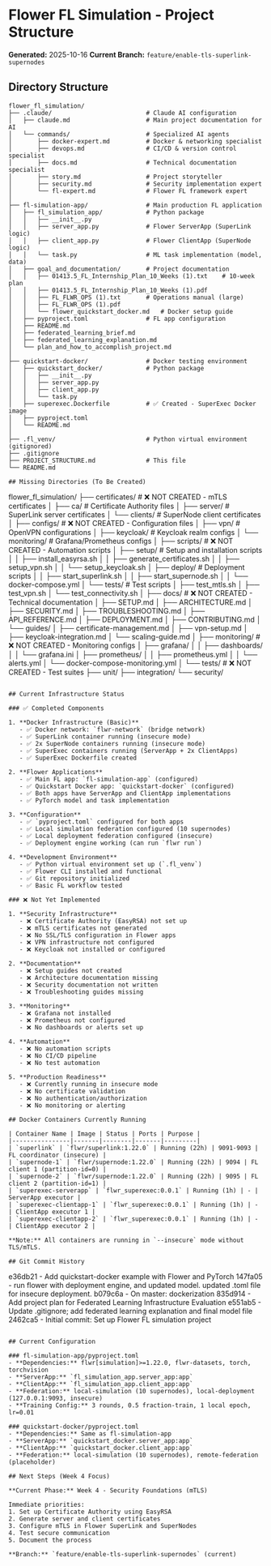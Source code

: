 # Flower FL Simulation - Project Structure

**Generated:** 2025-10-16
**Current Branch:** `feature/enable-tls-superlink-supernodes`

## Directory Structure

```
flower_fl_simulation/
├── .claude/                          # Claude AI configuration
│   ├── claude.md                     # Main project documentation for AI
│   └── commands/                     # Specialized AI agents
│       ├── docker-expert.md          # Docker & networking specialist
│       ├── devops.md                 # CI/CD & version control specialist
│       ├── docs.md                   # Technical documentation specialist
│       ├── story.md                  # Project storyteller
│       ├── security.md               # Security implementation expert
│       └── fl-expert.md              # Flower FL framework expert
│
├── fl-simulation-app/                # Main production FL application
│   ├── fl_simulation_app/            # Python package
│   │   ├── __init__.py
│   │   ├── server_app.py             # Flower ServerApp (SuperLink logic)
│   │   ├── client_app.py             # Flower ClientApp (SuperNode logic)
│   │   └── task.py                   # ML task implementation (model, data)
│   ├── goal_and_documentation/       # Project documentation
│   │   ├── 01413.5_FL_Internship_Plan_10_Weeks (1).txt    # 10-week plan
│   │   ├── 01413.5_FL_Internship_Plan_10_Weeks (1).pdf
│   │   ├── FL_FLWR_OPS (1).txt       # Operations manual (large)
│   │   ├── FL_FLWR_OPS (1).pdf
│   │   └── flower_quickstart_docker.md   # Docker setup guide
│   ├── pyproject.toml                # FL app configuration
│   ├── README.md
│   ├── federated_learning_brief.md
│   ├── federated_learning_explanation.md
│   └── plan_and_how_to_accomplish_project.md
│
├── quickstart-docker/                # Docker testing environment
│   ├── quickstart_docker/            # Python package
│   │   ├── __init__.py
│   │   ├── server_app.py
│   │   ├── client_app.py
│   │   └── task.py
│   ├── superexec.Dockerfile          # ✅ Created - SuperExec Docker image
│   ├── pyproject.toml
│   └── README.md
│
├── .fl_venv/                         # Python virtual environment (gitignored)
├── .gitignore
├── PROJECT_STRUCTURE.md              # This file
└── README.md

## Missing Directories (To Be Created)

```
flower_fl_simulation/
├── certificates/                     # ❌ NOT CREATED - mTLS certificates
│   ├── ca/                           # Certificate Authority files
│   ├── server/                       # SuperLink server certificates
│   └── clients/                      # SuperNode client certificates
│
├── configs/                          # ❌ NOT CREATED - Configuration files
│   ├── vpn/                          # OpenVPN configurations
│   ├── keycloak/                     # Keycloak realm configs
│   └── monitoring/                   # Grafana/Prometheus configs
│
├── scripts/                          # ❌ NOT CREATED - Automation scripts
│   ├── setup/                        # Setup and installation scripts
│   │   ├── install_easyrsa.sh
│   │   ├── generate_certificates.sh
│   │   ├── setup_vpn.sh
│   │   └── setup_keycloak.sh
│   ├── deploy/                       # Deployment scripts
│   │   ├── start_superlink.sh
│   │   ├── start_supernode.sh
│   │   └── docker-compose.yml
│   └── tests/                        # Test scripts
│       ├── test_mtls.sh
│       ├── test_vpn.sh
│       └── test_connectivity.sh
│
├── docs/                             # ❌ NOT CREATED - Technical documentation
│   ├── SETUP.md
│   ├── ARCHITECTURE.md
│   ├── SECURITY.md
│   ├── TROUBLESHOOTING.md
│   ├── API_REFERENCE.md
│   ├── DEPLOYMENT.md
│   ├── CONTRIBUTING.md
│   └── guides/
│       ├── certificate-management.md
│       ├── vpn-setup.md
│       ├── keycloak-integration.md
│       └── scaling-guide.md
│
├── monitoring/                       # ❌ NOT CREATED - Monitoring configs
│   ├── grafana/
│   │   ├── dashboards/
│   │   └── grafana.ini
│   ├── prometheus/
│   │   ├── prometheus.yml
│   │   └── alerts.yml
│   └── docker-compose-monitoring.yml
│
└── tests/                            # ❌ NOT CREATED - Test suites
    ├── unit/
    ├── integration/
    └── security/
```

## Current Infrastructure Status

### ✅ Completed Components

1. **Docker Infrastructure (Basic)**
   - ✅ Docker network: `flwr-network` (bridge network)
   - ✅ SuperLink container running (insecure mode)
   - ✅ 2x SuperNode containers running (insecure mode)
   - ✅ SuperExec containers running (ServerApp + 2x ClientApps)
   - ✅ SuperExec Dockerfile created

2. **Flower Applications**
   - ✅ Main FL app: `fl-simulation-app` (configured)
   - ✅ Quickstart Docker app: `quickstart-docker` (configured)
   - ✅ Both apps have ServerApp and ClientApp implementations
   - ✅ PyTorch model and task implementation

3. **Configuration**
   - ✅ `pyproject.toml` configured for both apps
   - ✅ Local simulation federation configured (10 supernodes)
   - ✅ Local deployment federation configured (insecure)
   - ✅ Deployment engine working (can run `flwr run`)

4. **Development Environment**
   - ✅ Python virtual environment set up (`.fl_venv`)
   - ✅ Flower CLI installed and functional
   - ✅ Git repository initialized
   - ✅ Basic FL workflow tested

### ❌ Not Yet Implemented

1. **Security Infrastructure**
   - ❌ Certificate Authority (EasyRSA) not set up
   - ❌ mTLS certificates not generated
   - ❌ No SSL/TLS configuration in Flower apps
   - ❌ VPN infrastructure not configured
   - ❌ Keycloak not installed or configured

2. **Documentation**
   - ❌ Setup guides not created
   - ❌ Architecture documentation missing
   - ❌ Security documentation not written
   - ❌ Troubleshooting guides missing

3. **Monitoring**
   - ❌ Grafana not installed
   - ❌ Prometheus not configured
   - ❌ No dashboards or alerts set up

4. **Automation**
   - ❌ No automation scripts
   - ❌ No CI/CD pipeline
   - ❌ No test automation

5. **Production Readiness**
   - ❌ Currently running in insecure mode
   - ❌ No certificate validation
   - ❌ No authentication/authorization
   - ❌ No monitoring or alerting

## Docker Containers Currently Running

| Container Name | Image | Status | Ports | Purpose |
|----------------|-------|--------|-------|---------|
| `superlink` | `flwr/superlink:1.22.0` | Running (22h) | 9091-9093 | FL coordinator (insecure) |
| `supernode-1` | `flwr/supernode:1.22.0` | Running (22h) | 9094 | FL client 1 (partition-id=0) |
| `supernode-2` | `flwr/supernode:1.22.0` | Running (22h) | 9095 | FL client 2 (partition-id=1) |
| `superexec-serverapp` | `flwr_superexec:0.0.1` | Running (1h) | - | ServerApp executor |
| `superexec-clientapp-1` | `flwr_superexec:0.0.1` | Running (1h) | - | ClientApp executor 1 |
| `superexec-clientapp-2` | `flwr_superexec:0.0.1` | Running (1h) | - | ClientApp executor 2 |

**Note:** All containers are running in `--insecure` mode without TLS/mTLS.

## Git Commit History

```
e36db21 - Add quickstart-docker example with Flower and PyTorch
147fa05 - run flower with deployment engine, and updated model. updated .toml file for insecure deployment.
b079c6a - On master: dockerization
835d914 - Add project plan for Federated Learning Infrastructure Evaluation
e551ab5 - Update .gitignore; add federated learning explanation and final model file
2462ca5 - Initial commit: Set up Flower FL simulation project
```

## Current Configuration

### fl-simulation-app/pyproject.toml
- **Dependencies:** flwr[simulation]>=1.22.0, flwr-datasets, torch, torchvision
- **ServerApp:** `fl_simulation_app.server_app:app`
- **ClientApp:** `fl_simulation_app.client_app:app`
- **Federation:** local-simulation (10 supernodes), local-deployment (127.0.0.1:9093, insecure)
- **Training Config:** 3 rounds, 0.5 fraction-train, 1 local epoch, lr=0.01

### quickstart-docker/pyproject.toml
- **Dependencies:** Same as fl-simulation-app
- **ServerApp:** `quickstart_docker.server_app:app`
- **ClientApp:** `quickstart_docker.client_app:app`
- **Federation:** local-simulation (10 supernodes), remote-federation (placeholder)

## Next Steps (Week 4 Focus)

**Current Phase:** Week 4 - Security Foundations (mTLS)

Immediate priorities:
1. Set up Certificate Authority using EasyRSA
2. Generate server and client certificates
3. Configure mTLS in Flower SuperLink and SuperNodes
4. Test secure communication
5. Document the process

**Branch:** `feature/enable-tls-superlink-supernodes` (current)
